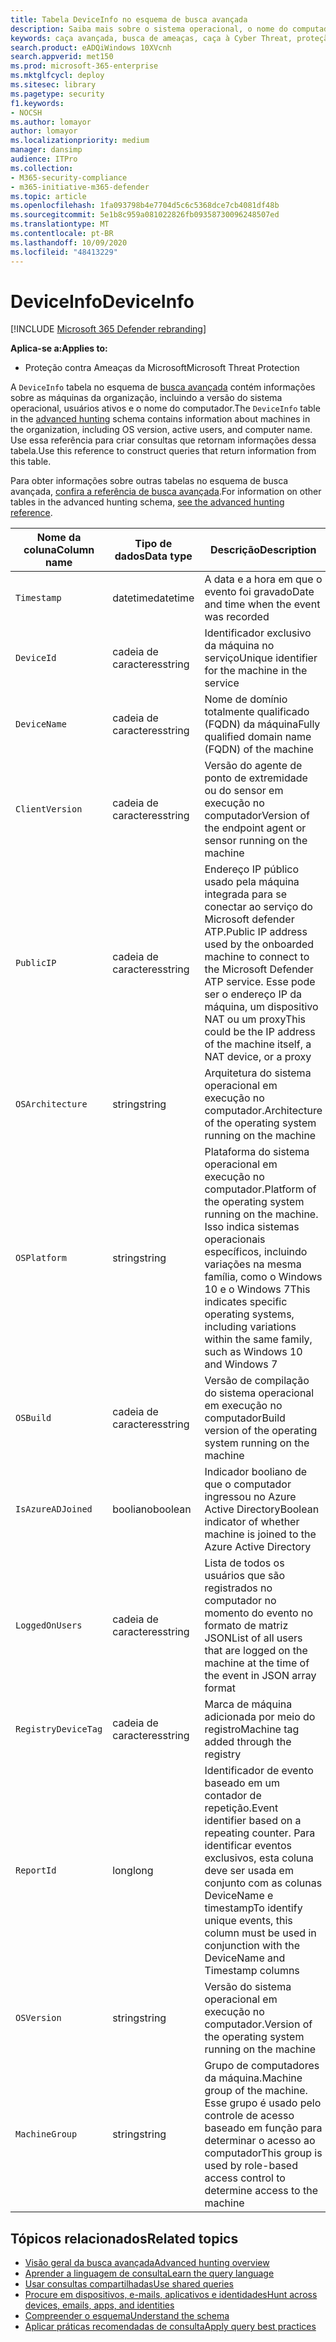 ```yaml
---
title: Tabela DeviceInfo no esquema de busca avançada
description: Saiba mais sobre o sistema operacional, o nome do computador e outras informações do computador na tabela DeviceInfo do esquema de busca avançada
keywords: caça avançada, busca de ameaças, caça à Cyber Threat, proteção de ameaças da Microsoft, Microsoft 365, MTP, M365, pesquisa, consulta, telemetria, referência de esquema, Kusto, tabela, coluna, tipo de dados, descrição, machineinfo, DeviceInfo, dispositivo, máquina, sistema operacional, plataforma, usuários
search.product: eADQiWindows 10XVcnh
search.appverid: met150
ms.prod: microsoft-365-enterprise
ms.mktglfcycl: deploy
ms.sitesec: library
ms.pagetype: security
f1.keywords:
- NOCSH
ms.author: lomayor
author: lomayor
ms.localizationpriority: medium
manager: dansimp
audience: ITPro
ms.collection:
- M365-security-compliance
- m365-initiative-m365-defender
ms.topic: article
ms.openlocfilehash: 1fa093798b4e7704d5c6c5368dce7cb4081df48b
ms.sourcegitcommit: 5e1b8c959a081022826fb09358730096248507ed
ms.translationtype: MT
ms.contentlocale: pt-BR
ms.lasthandoff: 10/09/2020
ms.locfileid: "48413229"
---
```

# <a name="deviceinfo"></a><span data-ttu-id="9af9d-104">DeviceInfo</span><span class="sxs-lookup"><span data-stu-id="9af9d-104">DeviceInfo</span></span>

[!INCLUDE [Microsoft 365 Defender rebranding](../includes/microsoft-defender.md)]


<span data-ttu-id="9af9d-105">**Aplica-se a:**</span><span class="sxs-lookup"><span data-stu-id="9af9d-105">**Applies to:**</span></span>
- <span data-ttu-id="9af9d-106">Proteção contra Ameaças da Microsoft</span><span class="sxs-lookup"><span data-stu-id="9af9d-106">Microsoft Threat Protection</span></span>



<span data-ttu-id="9af9d-107">A `DeviceInfo` tabela no esquema de [busca avançada](advanced-hunting-overview.md) contém informações sobre as máquinas da organização, incluindo a versão do sistema operacional, usuários ativos e o nome do computador.</span><span class="sxs-lookup"><span data-stu-id="9af9d-107">The `DeviceInfo` table in the [advanced hunting](advanced-hunting-overview.md) schema contains information about machines in the organization, including OS version, active users, and computer name.</span></span> <span data-ttu-id="9af9d-108">Use essa referência para criar consultas que retornam informações dessa tabela.</span><span class="sxs-lookup"><span data-stu-id="9af9d-108">Use this reference to construct queries that return information from this table.</span></span>

<span data-ttu-id="9af9d-109">Para obter informações sobre outras tabelas no esquema de busca avançada, [confira a referência de busca avançada](advanced-hunting-schema-tables.md).</span><span class="sxs-lookup"><span data-stu-id="9af9d-109">For information on other tables in the advanced hunting schema, [see the advanced hunting reference](advanced-hunting-schema-tables.md).</span></span>

| <span data-ttu-id="9af9d-110">Nome da coluna</span><span class="sxs-lookup"><span data-stu-id="9af9d-110">Column name</span></span> | <span data-ttu-id="9af9d-111">Tipo de dados</span><span class="sxs-lookup"><span data-stu-id="9af9d-111">Data type</span></span> | <span data-ttu-id="9af9d-112">Descrição</span><span class="sxs-lookup"><span data-stu-id="9af9d-112">Description</span></span> |
|-------------|-----------|-------------|
| `Timestamp` | <span data-ttu-id="9af9d-113">datetime</span><span class="sxs-lookup"><span data-stu-id="9af9d-113">datetime</span></span> | <span data-ttu-id="9af9d-114">A data e a hora em que o evento foi gravado</span><span class="sxs-lookup"><span data-stu-id="9af9d-114">Date and time when the event was recorded</span></span> |
| `DeviceId` | <span data-ttu-id="9af9d-115">cadeia de caracteres</span><span class="sxs-lookup"><span data-stu-id="9af9d-115">string</span></span> | <span data-ttu-id="9af9d-116">Identificador exclusivo da máquina no serviço</span><span class="sxs-lookup"><span data-stu-id="9af9d-116">Unique identifier for the machine in the service</span></span> |
| `DeviceName` | <span data-ttu-id="9af9d-117">cadeia de caracteres</span><span class="sxs-lookup"><span data-stu-id="9af9d-117">string</span></span> | <span data-ttu-id="9af9d-118">Nome de domínio totalmente qualificado (FQDN) da máquina</span><span class="sxs-lookup"><span data-stu-id="9af9d-118">Fully qualified domain name (FQDN) of the machine</span></span> |
| `ClientVersion` | <span data-ttu-id="9af9d-119">cadeia de caracteres</span><span class="sxs-lookup"><span data-stu-id="9af9d-119">string</span></span> | <span data-ttu-id="9af9d-120">Versão do agente de ponto de extremidade ou do sensor em execução no computador</span><span class="sxs-lookup"><span data-stu-id="9af9d-120">Version of the endpoint agent or sensor running on the machine</span></span> |
| `PublicIP` | <span data-ttu-id="9af9d-121">cadeia de caracteres</span><span class="sxs-lookup"><span data-stu-id="9af9d-121">string</span></span> | <span data-ttu-id="9af9d-122">Endereço IP público usado pela máquina integrada para se conectar ao serviço do Microsoft defender ATP.</span><span class="sxs-lookup"><span data-stu-id="9af9d-122">Public IP address used by the onboarded machine to connect to the Microsoft Defender ATP service.</span></span> <span data-ttu-id="9af9d-123">Esse pode ser o endereço IP da máquina, um dispositivo NAT ou um proxy</span><span class="sxs-lookup"><span data-stu-id="9af9d-123">This could be the IP address of the machine itself, a NAT device, or a proxy</span></span> |
| `OSArchitecture` | <span data-ttu-id="9af9d-124">string</span><span class="sxs-lookup"><span data-stu-id="9af9d-124">string</span></span> | <span data-ttu-id="9af9d-125">Arquitetura do sistema operacional em execução no computador.</span><span class="sxs-lookup"><span data-stu-id="9af9d-125">Architecture of the operating system running on the machine</span></span> |
| `OSPlatform` | <span data-ttu-id="9af9d-126">string</span><span class="sxs-lookup"><span data-stu-id="9af9d-126">string</span></span> | <span data-ttu-id="9af9d-127">Plataforma do sistema operacional em execução no computador.</span><span class="sxs-lookup"><span data-stu-id="9af9d-127">Platform of the operating system running on the machine.</span></span> <span data-ttu-id="9af9d-128">Isso indica sistemas operacionais específicos, incluindo variações na mesma família, como o Windows 10 e o Windows 7</span><span class="sxs-lookup"><span data-stu-id="9af9d-128">This indicates specific operating systems, including variations within the same family, such as Windows 10 and Windows 7</span></span> |
| `OSBuild` | <span data-ttu-id="9af9d-129">cadeia de caracteres</span><span class="sxs-lookup"><span data-stu-id="9af9d-129">string</span></span> | <span data-ttu-id="9af9d-130">Versão de compilação do sistema operacional em execução no computador</span><span class="sxs-lookup"><span data-stu-id="9af9d-130">Build version of the operating system running on the machine</span></span> |
| `IsAzureADJoined` | <span data-ttu-id="9af9d-131">booliano</span><span class="sxs-lookup"><span data-stu-id="9af9d-131">boolean</span></span> | <span data-ttu-id="9af9d-132">Indicador booliano de que o computador ingressou no Azure Active Directory</span><span class="sxs-lookup"><span data-stu-id="9af9d-132">Boolean indicator of whether machine is joined to the Azure Active Directory</span></span> |
| `LoggedOnUsers` | <span data-ttu-id="9af9d-133">cadeia de caracteres</span><span class="sxs-lookup"><span data-stu-id="9af9d-133">string</span></span> | <span data-ttu-id="9af9d-134">Lista de todos os usuários que são registrados no computador no momento do evento no formato de matriz JSON</span><span class="sxs-lookup"><span data-stu-id="9af9d-134">List of all users that are logged on the machine at the time of the event in JSON array format</span></span> |
| `RegistryDeviceTag` | <span data-ttu-id="9af9d-135">cadeia de caracteres</span><span class="sxs-lookup"><span data-stu-id="9af9d-135">string</span></span> | <span data-ttu-id="9af9d-136">Marca de máquina adicionada por meio do registro</span><span class="sxs-lookup"><span data-stu-id="9af9d-136">Machine tag added through the registry</span></span> |
| `ReportId` | <span data-ttu-id="9af9d-137">long</span><span class="sxs-lookup"><span data-stu-id="9af9d-137">long</span></span> | <span data-ttu-id="9af9d-138">Identificador de evento baseado em um contador de repetição.</span><span class="sxs-lookup"><span data-stu-id="9af9d-138">Event identifier based on a repeating counter.</span></span> <span data-ttu-id="9af9d-139">Para identificar eventos exclusivos, esta coluna deve ser usada em conjunto com as colunas DeviceName e timestamp</span><span class="sxs-lookup"><span data-stu-id="9af9d-139">To identify unique events, this column must be used in conjunction with the DeviceName and Timestamp columns</span></span> |
| `OSVersion` | <span data-ttu-id="9af9d-140">string</span><span class="sxs-lookup"><span data-stu-id="9af9d-140">string</span></span> | <span data-ttu-id="9af9d-141">Versão do sistema operacional em execução no computador.</span><span class="sxs-lookup"><span data-stu-id="9af9d-141">Version of the operating system running on the machine</span></span> |
| `MachineGroup` | <span data-ttu-id="9af9d-142">string</span><span class="sxs-lookup"><span data-stu-id="9af9d-142">string</span></span> | <span data-ttu-id="9af9d-143">Grupo de computadores da máquina.</span><span class="sxs-lookup"><span data-stu-id="9af9d-143">Machine group of the machine.</span></span> <span data-ttu-id="9af9d-144">Esse grupo é usado pelo controle de acesso baseado em função para determinar o acesso ao computador</span><span class="sxs-lookup"><span data-stu-id="9af9d-144">This group is used by role-based access control to determine access to the machine</span></span> |

## <a name="related-topics"></a><span data-ttu-id="9af9d-145">Tópicos relacionados</span><span class="sxs-lookup"><span data-stu-id="9af9d-145">Related topics</span></span>
- [<span data-ttu-id="9af9d-146">Visão geral da busca avançada</span><span class="sxs-lookup"><span data-stu-id="9af9d-146">Advanced hunting overview</span></span>](advanced-hunting-overview.md)
- [<span data-ttu-id="9af9d-147">Aprender a linguagem de consulta</span><span class="sxs-lookup"><span data-stu-id="9af9d-147">Learn the query language</span></span>](advanced-hunting-query-language.md)
- [<span data-ttu-id="9af9d-148">Usar consultas compartilhadas</span><span class="sxs-lookup"><span data-stu-id="9af9d-148">Use shared queries</span></span>](advanced-hunting-shared-queries.md)
- [<span data-ttu-id="9af9d-149">Procure em dispositivos, e-mails, aplicativos e identidades</span><span class="sxs-lookup"><span data-stu-id="9af9d-149">Hunt across devices, emails, apps, and identities</span></span>](advanced-hunting-query-emails-devices.md)
- [<span data-ttu-id="9af9d-150">Compreender o esquema</span><span class="sxs-lookup"><span data-stu-id="9af9d-150">Understand the schema</span></span>](advanced-hunting-schema-tables.md)
- [<span data-ttu-id="9af9d-151">Aplicar práticas recomendadas de consulta</span><span class="sxs-lookup"><span data-stu-id="9af9d-151">Apply query best practices</span></span>](advanced-hunting-best-practices.md)
